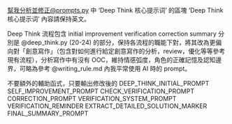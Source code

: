 幫我分析並修正@prompts.py 中 ‘Deep Think 核心提示词’ 的區塊
‘Deep Think 核心提示词’  內容請保持英文。

Deep Think 流程包含
      initial
      improvement
      verification
      correction
      summary
分別是
@deep_think.py (20-24) 
的部分，保持各流程的職能下對，將其改為更偏向對「創意寫作」（包含對如何進行給定創意寫作的分析，review，優化等等參考現有流程），分析寫作中有沒有 OOC，維持情感弧度，角色的正確記憶及認知邊界，可略為參考 @writing_rule.md 內我平常使用 AI 時的 prompt。

不要額外的輔助函式，只要輸出修改後的
DEEP_THINK_INITIAL_PROMPT
SELF_IMPROVEMENT_PROMPT
CHECK_VERIFICATION_PROMPT
CORRECTION_PROMPT
VERIFICATION_SYSTEM_PROMPT
VERIFICATION_REMINDER
EXTRACT_DETAILED_SOLUTION_MARKER
FINAL_SUMMARY_PROMPT